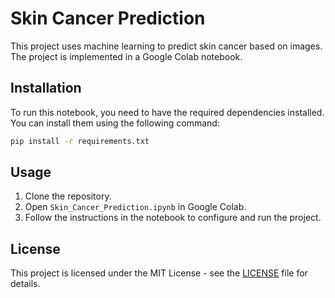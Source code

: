 # Skin Cancer Prediction

This project uses machine learning to predict skin cancer based on images. The project is implemented in a Google Colab notebook.

## Installation

To run this notebook, you need to have the required dependencies installed. You can install them using the following command:

```bash
pip install -r requirements.txt
```

## Usage

1. Clone the repository.
2. Open `Skin_Cancer_Prediction.ipynb` in Google Colab.
3. Follow the instructions in the notebook to configure and run the project.

## License

This project is licensed under the MIT License - see the [LICENSE](LICENSE) file for details.
